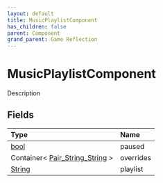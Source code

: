 ```yaml
---
layout: default
title: MusicPlaylistComponent
has_children: false
parent: Component
grand_parent: Game Reflection
---
```

# MusicPlaylistComponent
Description 

## Fields

| Type | Name |
|:----------|:--------------|
| [bool](/riftbreaker-wiki/docs/game-reflection/components/bool/) | paused |
| Container< [Pair_String_String](/riftbreaker-wiki/docs/game-reflection/classes/pair__string__string/) > | overrides |
| [String](/riftbreaker-wiki/docs/game-reflection/components/string/) | playlist |

